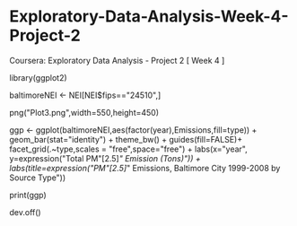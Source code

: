 # Exploratory-Data-Analysis-Week-4-Project-2
Coursera: Exploratory Data Analysis - Project 2 [ Week 4 ]


library(ggplot2)

baltimoreNEI <- NEI[NEI$fips=="24510",]

png("Plot3.png",width=550,height=450)

ggp <- ggplot(baltimoreNEI,aes(factor(year),Emissions,fill=type)) +
    geom_bar(stat="identity") +
    theme_bw() + guides(fill=FALSE)+
    facet_grid(.~type,scales = "free",space="free") + 
    labs(x="year", y=expression("Total PM"[2.5]*" Emission (Tons)")) + 
    labs(title=expression("PM"[2.5]*" Emissions, Baltimore City 1999-2008 by Source Type"))

print(ggp)

dev.off() 
